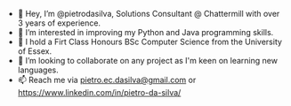 - 👋 Hey, I’m @pietrodasilva, Solutions Consultant @ Chattermill with over 3 years of experience.
- 👀 I’m interested in improving my Python and Java programming skills.
- 🌱 I hold a Firt Class Honours BSc Computer Science from the University of Essex.
- 💞️ I’m looking to collaborate on any project as I'm keen on learning new languages.
- 📫 Reach me via pietro.ec.dasilva@gmail.com or https://www.linkedin.com/in/pietro-da-silva/
